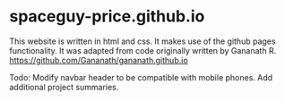 # spaceguy-price.github.io

This website is written in html and css. It makes use of the github pages 
functionality. It was adapted from code originally written by Gananath R.
https://github.com/Gananath/gananath.github.io

Todo:
Modify navbar header to be compatible with mobile phones.
Add additional project summaries.

